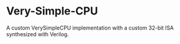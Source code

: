 # Very-Simple-CPU
A custom VerySimpleCPU implementation with a custom 32-bit ISA synthesized with Verilog.
